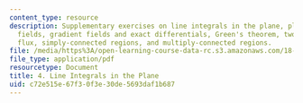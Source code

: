 ```yaml
---
content_type: resource
description: Supplementary exercises on line integrals in the plane, plane vector
  fields, gradient fields and exact differentials, Green's theorem, two-dimensional
  flux, simply-connected regions, and multiply-connected regions.
file: /media/https%3A/open-learning-course-data-rc.s3.amazonaws.com/18-02-multivariable-calculus-fall-2007/c72e515e67f30f3e30de5693daf1b687_line_intgrl_plan.pdf
file_type: application/pdf
resourcetype: Document
title: 4. Line Integrals in the Plane
uid: c72e515e-67f3-0f3e-30de-5693daf1b687
---
```

